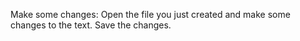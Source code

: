 Make some changes: Open the file you just created and make some changes to the text. Save the changes.

